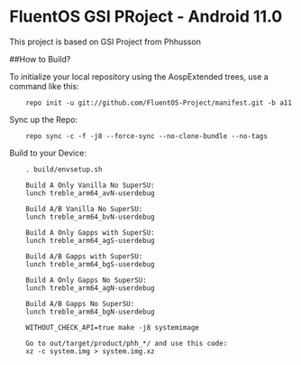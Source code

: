 FluentOS GSI PRoject - Android 11.0
===========

This project is based on GSI Project from Phhusson

##How to Build?

To initialize your local repository using the AospExtended trees, use a command like this:

        repo init -u git://github.com/FluentOS-Project/manifest.git -b a11

Sync up the Repo:

        repo sync -c -f -j8 --force-sync --no-clone-bundle --no-tags

Build to your Device:

        . build/envsetup.sh
        
        Build A Only Vanilla No SuperSU:
        lunch treble_arm64_avN-userdebug

        Build A/B Vanilla No SuperSU:
        lunch treble_arm64_bvN-userdebug

        Build A Only Gapps with SuperSU:
        lunch treble_arm64_agS-userdebug

        Build A/B Gapps with SuperSU:
        lunch treble_arm64_bgS-userdebug

        Build A Only Gapps No SuperSU:
        lunch treble_arm64_agN-userdebug

        Build A/B Gapps No SuperSU:
        lunch treble_arm64_bgN-userdebug

        WITHOUT_CHECK_API=true make -j8 systemimage

        Go to out/target/product/phh_*/ and use this code:
        xz -c system.img > system.img.xz

        
